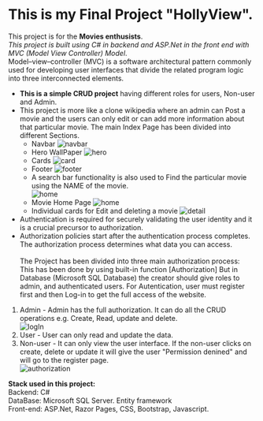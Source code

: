 # This is my Final Project "HollyView".
This project is for the **Movies enthusists**.<br>
*This project is built using C# in backend and ASP.Net in the front end with MVC (Model View Controller) Model*.<br>
Model–view–controller (MVC) is a software architectural pattern commonly used for developing user interfaces that divide the related program logic into three interconnected elements.<br>
- **This is a simple CRUD project** having different roles for users, Non-user and Admin. <br> 
- This project is more like a clone wikipedia where an admin can Post a movie and the users can only edit or can add more information about that particular movie. The main Index Page has been divided into different Sections.<br>
  - Navbar
  ![navbar](https://user-images.githubusercontent.com/73182090/177760189-e60c60ca-4fc9-4cb2-9df3-3fb2d970524f.png)
  - Hero WallPaper
  ![hero](https://user-images.githubusercontent.com/73182090/177760248-ed023fc0-596d-4f4b-8e2f-f615f34c5646.png)
  - Cards
  ![card](https://user-images.githubusercontent.com/73182090/177760298-363ad26c-0a5d-48d8-be44-0419acc65d0f.png)
  - Footer
  ![footer](https://user-images.githubusercontent.com/73182090/177760346-245d76f7-62da-45cf-9f9f-532b9ec5ce5f.png)
  - A search bar functionality is also used to Find the particular movie using the NAME of the movie. <br>
  ![home](https://user-images.githubusercontent.com/73182090/177759269-98896850-8b07-4690-a738-fef4a16919de.png)
  - Movie Home Page
  ![home](https://user-images.githubusercontent.com/73182090/177760718-4fcee8b3-b1c9-4a6e-8512-d6d6ebd59a91.png)
  - Individual cards for Edit and deleting a movie
  ![detail](https://user-images.githubusercontent.com/73182090/177760814-7ded4afc-3003-4666-894f-7ec9cd6e446f.png)
- Authentication is required for securely validating the user identity and it is a crucial precursor to authorization.  
- Authorization policies start after the authentication process completes. The authorization process determines what data you can access.<br>   
The Project has been divided into three main authorization process: <br>
This has been done by using built-in function [Authorization] But in Database
(Microsoft SQL Database) the creator should give roles to admin, and authenticated users. For Autentication, user must register first and then Log-in to get the
full access of the website.<br>
1. Admin - Admin has the full authorization. It can do all the CRUD operations e.g. Create, Read, update and delete.<br>
![logIn](https://user-images.githubusercontent.com/73182090/177760562-efeedac8-6a9c-41a3-81dc-45307b9b02fa.png)
2. User - User can only read and update the data.<br>
3. Non-user - It can only view the user interface. If the non-user clicks on create, delete or update it will give the user "Permission denined" and will
go to the register page.<br>
![authorization](https://user-images.githubusercontent.com/73182090/177758946-9308e7d8-3d7d-4cb5-99aa-62d7e4c8339a.png)

**Stack used in this project:**<br>
Backend: C#<br>
DataBase: Microsoft SQL Server. Entity framework<br>
Front-end: ASP.Net, Razor Pages, CSS, Bootstrap, Javascript.<br>
